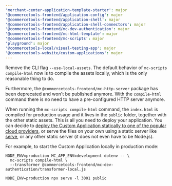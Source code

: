```yaml
---
'merchant-center-application-template-starter': major
'@commercetools-frontend/application-config': major
'@commercetools-frontend/application-shell': major
'@commercetools-frontend/application-shell-connectors': major
'@commercetools-frontend/mc-dev-authentication': major
'@commercetools-frontend/mc-html-template': major
'@commercetools-frontend/mc-scripts': major
'playground': major
'@commercetools-local/visual-testing-app': major
'@commercetools-website/custom-applications': major
---
```


Remove the CLI flag `--use-local-assets`. The default behavior of `mc-scripts compile-html` now is to compile the assets locally, which is the only reasonable thing to do.

Furthermore, the `@commercetools-frontend/mc-http-server` package has been deprecated and won't be published anymore.
With the `compile-html` command there is no need to have a pre-configured HTTP server anymore.

When running the `mc-scripts compile-html` command, the `index.html` is compiled for production usage and it lives in the `public` folder, together with the other static assets. This is all you need to deploy your application.
You can decide to [deploy the Custom Application statically to one of the popular cloud providers](https://docs.commercetools.com/custom-applications/deployment/compiling-a-custom-application#deployment), or serve the files on your own using a static server like [serve](https://www.npmjs.com/package/serve), or any other static server (it does not even have to be Node.js).

For example, to start the Custom Application locally in production mode:

```console
NODE_ENV=production MC_APP_ENV=development dotenv -- \
  mc-scripts compile-html \
  --transformer @commercetools-frontend/mc-dev-authentication/transformer-local.js

NODE_ENV=production npx serve -l 3001 public
```
